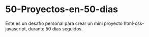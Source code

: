 # 50-Proyectos-en-50-dias
Este es un desafío personal para crear un mini proyecto html-css-javascript, durante 50 días seguidos.
